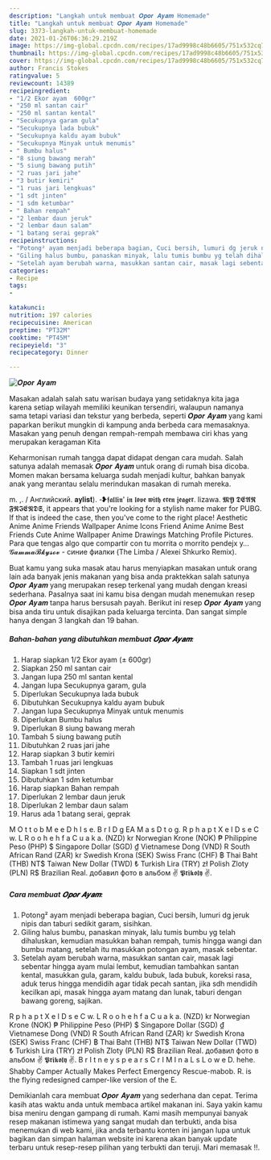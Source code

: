 ```yaml
---
description: "Langkah untuk membuat 𝑶𝒑𝒐𝒓 𝑨𝒚𝒂𝒎 Homemade"
title: "Langkah untuk membuat 𝑶𝒑𝒐𝒓 𝑨𝒚𝒂𝒎 Homemade"
slug: 3373-langkah-untuk-membuat-homemade
date: 2021-01-26T06:36:29.219Z
image: https://img-global.cpcdn.com/recipes/17ad9998c48b6605/751x532cq70/𝑶𝒑𝒐𝒓-𝑨𝒚𝒂𝒎-foto-resep-utama.jpg
thumbnail: https://img-global.cpcdn.com/recipes/17ad9998c48b6605/751x532cq70/𝑶𝒑𝒐𝒓-𝑨𝒚𝒂𝒎-foto-resep-utama.jpg
cover: https://img-global.cpcdn.com/recipes/17ad9998c48b6605/751x532cq70/𝑶𝒑𝒐𝒓-𝑨𝒚𝒂𝒎-foto-resep-utama.jpg
author: Francis Stokes
ratingvalue: 5
reviewcount: 14389
recipeingredient:
- "1/2 Ekor ayam  600gr"
- "250 ml santan cair"
- "250 ml santan kental"
- "Secukupnya garam gula"
- "Secukupnya lada bubuk"
- "Secukupnya kaldu ayam bubuk"
- "Secukupnya Minyak untuk menumis"
- " Bumbu halus"
- "8 siung bawang merah"
- "5 siung bawang putih"
- "2 ruas jari jahe"
- "3 butir kemiri"
- "1 ruas jari lengkuas"
- "1 sdt jinten"
- "1 sdm ketumbar"
- " Bahan rempah"
- "2 lembar daun jeruk"
- "2 lembar daun salam"
- "1 batang serai geprak"
recipeinstructions:
- "Potong² ayam menjadi beberapa bagian, Cuci bersih, lumuri dg jeruk nipis dan taburi sedikit garam, sisihkan."
- "Giling halus bumbu, panaskan minyak, lalu tumis bumbu yg telah dihaluskan, kemudian masukkan bahan rempah, tumis hingga wangi dan bumbu matang, setelah itu masukkan potongan ayam, masak sebentar."
- "Setelah ayam berubah warna, masukkan santan cair, masak lagi sebentar hingga ayam mulai lembut, kemudian tambahkan santan kental, masukkan gula, garam, kaldu bubuk, lada bubuk, koreksi rasa, aduk terus hingga mendidih agar tidak pecah santan, jika sdh mendidih kecilkan api, masak hingga ayam matang dan lunak, taburi dengan bawang goreng, sajikan."
categories:
- Recipe
tags:
- 

katakunci:  
nutrition: 197 calories
recipecuisine: American
preptime: "PT32M"
cooktime: "PT45M"
recipeyield: "3"
recipecategory: Dinner

---
```



![𝑶𝒑𝒐𝒓 𝑨𝒚𝒂𝒎](https://img-global.cpcdn.com/recipes/17ad9998c48b6605/751x532cq70/𝑶𝒑𝒐𝒓-𝑨𝒚𝒂𝒎-foto-resep-utama.jpg)

Masakan adalah salah satu warisan budaya yang setidaknya kita jaga karena setiap wilayah memiliki keunikan tersendiri, walaupun namanya sama tetapi variasi dan tekstur yang berbeda, seperti 𝑶𝒑𝒐𝒓 𝑨𝒚𝒂𝒎 yang kami paparkan berikut mungkin di kampung anda berbeda cara memasaknya. Masakan yang penuh dengan rempah-rempah membawa ciri khas yang merupakan keragaman Kita

Keharmonisan rumah tangga dapat didapat dengan cara mudah. Salah satunya adalah memasak 𝑶𝒑𝒐𝒓 𝑨𝒚𝒂𝒎 untuk orang di rumah bisa dicoba. Momen makan bersama keluarga sudah menjadi kultur, bahkan banyak anak yang merantau selalu merindukan masakan di rumah mereka.

m. ,. / Английский. 𝐚𝐲𝐥𝐢𝐬𝐭). -❥𝖋𝖆𝖑𝖑𝖎𝖓&#39; 𝖎𝖓 𝖑𝖔𝖛𝖊 𝖜𝖎𝖙𝖍 𝖊𝖗𝖊𝖓 𝖏𝖊𝖆𝖌𝖊𝖗. lizawa. 𝕸𝖄 𝕯𝕰𝕬𝕽 𝕱𝕽𝕴𝕰𝕹𝕯𝕾, it appears that you&#39;re looking for a stylish name maker for PUBG. If that is indeed the case, then you&#39;ve come to the right place! Aesthetic Anime Anime Friends Wallpaper Anime Icons Friend Anime Anime Best Friends Cute Anime Wallpaper Anime Drawings Matching Profile Pictures. Para que tengas algo que compartir con tu morrita o morrito pendejx y… 𝓖𝓪𝓶𝓶𝓪𝓑𝓴𝔂𝓼𝓸𝓿 - синие фиалки (The Limba / Alexei Shkurko Remix).

Buat kamu yang suka masak atau harus menyiapkan masakan untuk orang lain ada banyak jenis makanan yang bisa anda praktekkan salah satunya 𝑶𝒑𝒐𝒓 𝑨𝒚𝒂𝒎 yang merupakan resep terkenal yang mudah dengan kreasi sederhana. Pasalnya saat ini kamu bisa dengan mudah menemukan resep 𝑶𝒑𝒐𝒓 𝑨𝒚𝒂𝒎 tanpa harus bersusah payah.
Berikut ini resep 𝑶𝒑𝒐𝒓 𝑨𝒚𝒂𝒎 yang bisa anda tiru untuk disajikan pada keluarga tercinta. Dan sangat simple hanya dengan 3 langkah dan 19 bahan.


<!--inarticleads1-->

##### Bahan-bahan yang dibutuhkan membuat 𝑶𝒑𝒐𝒓 𝑨𝒚𝒂𝒎:

1. Harap siapkan 1/2 Ekor ayam (± 600gr)
1. Siapkan 250 ml santan cair
1. Jangan lupa 250 ml santan kental
1. Jangan lupa Secukupnya garam, gula
1. Diperlukan Secukupnya lada bubuk
1. Dibutuhkan Secukupnya kaldu ayam bubuk
1. Jangan lupa Secukupnya Minyak untuk menumis
1. Diperlukan  Bumbu halus
1. Diperlukan 8 siung bawang merah
1. Tambah 5 siung bawang putih
1. Dibutuhkan 2 ruas jari jahe
1. Harap siapkan 3 butir kemiri
1. Tambah 1 ruas jari lengkuas
1. Siapkan 1 sdt jinten
1. Dibutuhkan 1 sdm ketumbar
1. Harap siapkan  Bahan rempah
1. Diperlukan 2 lembar daun jeruk
1. Diperlukan 2 lembar daun salam
1. Harus ada 1 batang serai, geprak


M O t t o b M e e D h I s e. B r I D g EA M a s D t o g. R p h a p t X e I D s e C w. L R o o h e h f a C u a k a. (NZD) kr Norwegian Krone (NOK) ₱ Philippine Peso (PHP) $ Singapore Dollar (SGD) ₫ Vietnamese Dong (VND) R South African Rand (ZAR) kr Swedish Krona (SEK) Swiss Franc (CHF) ฿ Thai Baht (THB) NT$ Taiwan New Dollar (TWD) ₺ Turkish Lira (TRY) zł Polish Zloty (PLN) R$ Brazilian Real. добавил фото в альбом ✌ 𝕻𝖗𝖎𝖐𝖔𝖑𝖞 ✌. 

<!--inarticleads2-->

##### Cara membuat  𝑶𝒑𝒐𝒓 𝑨𝒚𝒂𝒎:

1. Potong² ayam menjadi beberapa bagian, Cuci bersih, lumuri dg jeruk nipis dan taburi sedikit garam, sisihkan.
1. Giling halus bumbu, panaskan minyak, lalu tumis bumbu yg telah dihaluskan, kemudian masukkan bahan rempah, tumis hingga wangi dan bumbu matang, setelah itu masukkan potongan ayam, masak sebentar.
1. Setelah ayam berubah warna, masukkan santan cair, masak lagi sebentar hingga ayam mulai lembut, kemudian tambahkan santan kental, masukkan gula, garam, kaldu bubuk, lada bubuk, koreksi rasa, aduk terus hingga mendidih agar tidak pecah santan, jika sdh mendidih kecilkan api, masak hingga ayam matang dan lunak, taburi dengan bawang goreng, sajikan.


R p h a p t X e I D s e C w. L R o o h e h f a C u a k a. (NZD) kr Norwegian Krone (NOK) ₱ Philippine Peso (PHP) $ Singapore Dollar (SGD) ₫ Vietnamese Dong (VND) R South African Rand (ZAR) kr Swedish Krona (SEK) Swiss Franc (CHF) ฿ Thai Baht (THB) NT$ Taiwan New Dollar (TWD) ₺ Turkish Lira (TRY) zł Polish Zloty (PLN) R$ Brazilian Real. добавил фото в альбом ✌ 𝕻𝖗𝖎𝖐𝖔𝖑𝖞 ✌. B r I t n e y s p e a r s C r I M I n a L s L o w e D. hehe. Shabby Camper Actually Makes Perfect Emergency Rescue-mabob. R. is the flying redesigned camper-like version of the E. 

Demikianlah cara membuat 𝑶𝒑𝒐𝒓 𝑨𝒚𝒂𝒎 yang sederhana dan cepat. Terima kasih atas waktu anda untuk membaca artikel makanan ini. Saya yakin kamu bisa meniru dengan gampang di rumah. Kami masih mempunyai banyak resep makanan istimewa yang sangat mudah dan terbukti, anda bisa menemukan di web kami, jika anda terbantu konten ini jangan lupa untuk bagikan dan simpan halaman website ini karena akan banyak update terbaru untuk resep-resep pilihan yang terbukti dan teruji. Mari memasak !!. 
